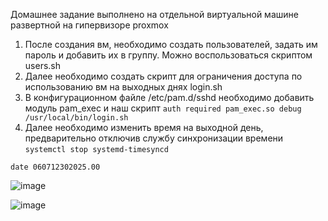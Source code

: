 Домашнее задание выполнено на отдельной виртуальной машине развертной на гипервизоре proxmox

1. После создания вм, необходимо создать пользователей, задать им пароль и добавить их в группу. Можно воспользоваться скриптом users.sh
2. Далее необходимо создать скрипт для ограничения доступа по использованию вм на выходных днях login.sh
3. В конфигурационном файле /etc/pam.d/sshd необходимо добавить модуль pam_exec и наш скрипт
   `auth required pam_exec.so debug /usr/local/bin/login.sh`
4. Далее необходимо изменить время на выходной день, предварительно отключив службу синхронизации времени
`systemctl stop systemd-timesyncd`
   
`date 060712302025.00`

![image](https://github.com/user-attachments/assets/5d280f13-62df-4d6d-a315-dca1a805f97e)

![image](https://github.com/user-attachments/assets/e866d4ae-f473-4902-8812-9b84dbf3a137)
